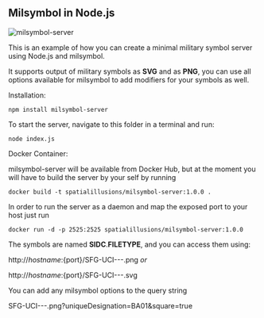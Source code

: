 ## Milsymbol in Node.js

![milsymbol-server](https://raw.githubusercontent.com/spatialillusions/milsymbol-server/master/milsymbol-server.png)

This is an example of how you can create a minimal military symbol server using Node.js and milsymbol.

It supports output of military symbols as **SVG** and as **PNG**, you can use all options available for milsymbol to add modifiers for your symbols as well.

Installation:

```
npm install milsymbol-server
```

To start the server, navigate to this folder in a terminal and run:

```
node index.js
```

Docker Container:

milsymbol-server will be available from Docker Hub, but at the moment you will have to build the server by your self by running

```
docker build -t spatialillusions/milsymbol-server:1.0.0 .
```

In order to run the server as a daemon and map the exposed port to your host just run

```
docker run -d -p 2525:2525 spatialillusions/milsymbol-server:1.0.0
```

The symbols are named **SIDC**.**FILETYPE**, and you can access them using:

http://${hostname}:${port}/SFG-UCI---.png _or_

http://${hostname}:${port}/SFG-UCI---.svg

You can add any milsymbol options to the query string

SFG-UCI---.png?uniqueDesignation=BA01&square=true
